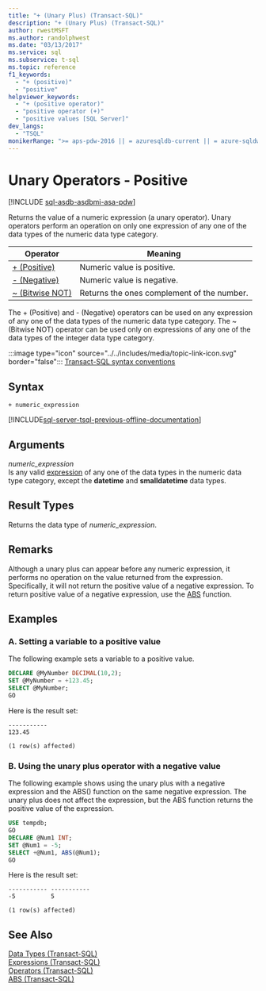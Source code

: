 ```yaml
---
title: "+ (Unary Plus) (Transact-SQL)"
description: "+ (Unary Plus) (Transact-SQL)"
author: rwestMSFT
ms.author: randolphwest
ms.date: "03/13/2017"
ms.service: sql
ms.subservice: t-sql
ms.topic: reference
f1_keywords:
  - "+ (positive)"
  - "positive"
helpviewer_keywords:
  - "+ (positive operator)"
  - "positive operator (+)"
  - "positive values [SQL Server]"
dev_langs:
  - "TSQL"
monikerRange: ">= aps-pdw-2016 || = azuresqldb-current || = azure-sqldw-latest || >= sql-server-2016 || >= sql-server-linux-2017 || = azuresqldb-mi-current"
---
```


# Unary Operators - Positive

[!INCLUDE [sql-asdb-asdbmi-asa-pdw](../../includes/applies-to-version/sql-asdb-asdbmi-asa.md)]

Returns the value of a numeric expression (a unary operator). Unary operators perform an operation on only one expression of any one of the data types of the numeric data type category.   
  
|Operator|Meaning|  
|--------------|-------------|  
|[+ (Positive)](../../t-sql/language-elements/unary-operators-positive.md)|Numeric value is positive.|  
|[- (Negative)](../../t-sql/language-elements/unary-operators-negative.md)|Numeric value is negative.|  
|[~ (Bitwise NOT)](../../t-sql/language-elements/bitwise-not-transact-sql.md)|Returns the ones complement of the number.|  
  
 The + (Positive) and - (Negative) operators can be used on any expression of any one of the data types of the numeric data type category. The ~ (Bitwise NOT) operator can be used only on expressions of any one of the data types of the integer data type category.  
  
 :::image type="icon" source="../../includes/media/topic-link-icon.svg" border="false"::: [Transact-SQL syntax conventions](../../t-sql/language-elements/transact-sql-syntax-conventions-transact-sql.md)  
  
## Syntax  
  
```syntaxsql
+ numeric_expression  
```  
  
[!INCLUDE[sql-server-tsql-previous-offline-documentation](../../includes/sql-server-tsql-previous-offline-documentation.md)]

## Arguments
 *numeric_expression*  
 Is any valid [expression](../../t-sql/language-elements/expressions-transact-sql.md) of any one of the data types in the numeric data type category, except the **datetime** and **smalldatetime** data types.  
  
## Result Types  
 Returns the data type of *numeric_expression*.  
  
## Remarks  
 Although a unary plus can appear before any numeric expression, it performs no operation on the value returned from the expression. Specifically, it will not return the positive value of a negative expression. To return positive value of a negative expression, use the [ABS](../../t-sql/functions/abs-transact-sql.md) function.  
  
## Examples  
  
### A. Setting a variable to a positive value  
 The following example sets a variable to a positive value.  
  
```sql  
DECLARE @MyNumber DECIMAL(10,2);  
SET @MyNumber = +123.45;  
SELECT @MyNumber;  
GO  
```  
  
 Here is the result set:  
  
```  
-----------   
123.45            
  
(1 row(s) affected)  
```  
  
### B. Using the unary plus operator with a negative value  
 The following example shows using the unary plus with a negative expression and the ABS() function on the same negative expression. The unary plus does not affect the expression, but the ABS function returns the positive value of the expression.  
  
```sql  
USE tempdb;  
GO  
DECLARE @Num1 INT;  
SET @Num1 = -5;  
SELECT +@Num1, ABS(@Num1);  
GO  
```  
  
 Here is the result set:  
  
```  
----------- -----------  
-5          5  
  
(1 row(s) affected)  
```  
  
## See Also  
 [Data Types &#40;Transact-SQL&#41;](../../t-sql/data-types/data-types-transact-sql.md)   
 [Expressions &#40;Transact-SQL&#41;](../../t-sql/language-elements/expressions-transact-sql.md)   
 [Operators &#40;Transact-SQL&#41;](../../t-sql/language-elements/operators-transact-sql.md)   
 [ABS &#40;Transact-SQL&#41;](../../t-sql/functions/abs-transact-sql.md)  
  
  
